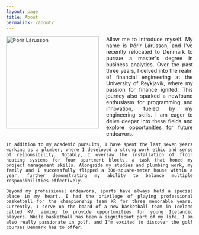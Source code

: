```yaml
---
layout: page
title: About
permalink: /about/
---
```


<style>
    .about-image {
        float: left;
        margin-right: 20px;
        margin-bottom: 10px;
        width: 250px; /* Adjust the width as necessary */
    }
    .about-text {
        text-align: justify;
    }
    /* Clear float for small screens or following sections */
    .clear-float {
        clear: both;
    }
</style>

<img src="Vika_7/ThorirLarusson.github.io/Picture_1.png" alt="Þórir Lárusson" class="about-image">

<div class="about-text">
    Allow me to introduce myself. My name is Þórir Lárusson, and I've recently relocated to Denmark to pursue a master's degree in business analytics. Over the past three years, I delved into the realm of financial engineering at the University of Reykjavík, where my passion for finance ignited. This journey also sparked a newfound enthusiasm for programming and innovation, fueled by my engineering skills. I am eager to delve deeper into these fields and explore opportunities for future endeavors.

    In addition to my academic pursuits, I have spent the last seven years working as a plumber, where I developed a strong work ethic and sense of responsibility. Notably, I oversaw the installation of floor heating systems for four apartment blocks, a task that honed my project management skills. Alongside my studies and plumbing work, my family and I successfully flipped a 300-square-meter house within a year, further demonstrating my ability to balance multiple responsibilities effectively.

    Beyond my professional endeavors, sports have always held a special place in my heart. I had the privilege of playing professional basketball for the championship team KR for three memorable years. Currently, I serve on the board of a new basketball team in Iceland called KV, aiming to provide opportunities for young Icelandic players. While basketball has been a significant part of my life, I am also really passionate in golf, and I'm excited to discover the golf courses Denmark has to offer.
</div>


